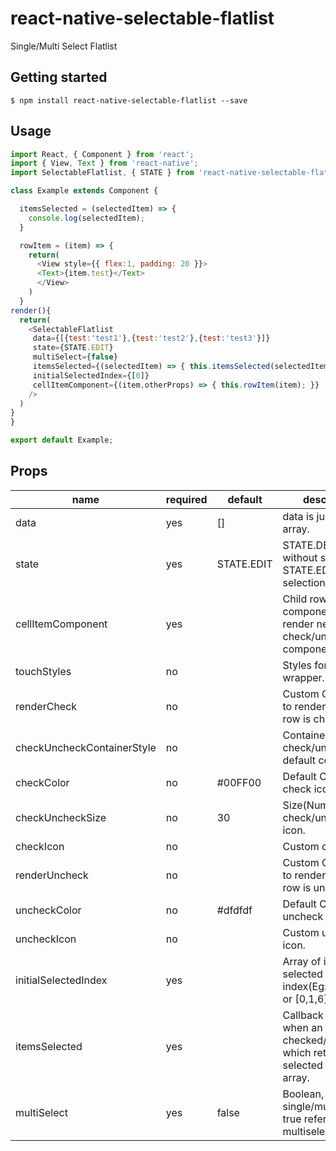
# react-native-selectable-flatlist
 Single/Multi Select Flatlist

## Getting started

`$ npm install react-native-selectable-flatlist --save`


## Usage
```javascript
import React, { Component } from 'react';
import { View, Text } from 'react-native';
import SelectableFlatlist, { STATE } from 'react-native-selectable-flatlist';

class Example extends Component {

  itemsSelected = (selectedItem) => {
    console.log(selectedItem);
  }

  rowItem = (item) => {
    return(
      <View style={{ flex:1, padding: 20 }}>
      <Text>{item.test}</Text>
      </View>
    )
  }
render(){
  return(
    <SelectableFlatlist
     data={[{test:'test1'},{test:'test2'},{test:'test3'}]}
     state={STATE.EDIT}
     multiSelect={false}
     itemsSelected={(selectedItem) => { this.itemsSelected(selectedItem); }}
     initialSelectedIndex={[0]}
     cellItemComponent={(item,otherProps) => { this.rowItem(item); }}
    />
  )
}
}

export default Example;
```

## Props

| name                      | required |    default     | description |
| ------------------------- | -------- | -------------- | ------------|
| data                      |   yes    |       []       | data is just a plain array. |
| state                     |   yes    |   STATE.EDIT   | STATE.DEFAULT, without selection. STATE.EDIT with selection. |
| cellItemComponent         |   yes    |                | Child row component to render next check/uncheck componenet. |
| touchStyles               |   no     |                | Styles for touch wrapper. |
| renderCheck               |   no     |                | Custom Component to render when a row is checked. |
| checkUncheckContainerStyle|   no     |                | Container style of check/uncheck default component. |
| checkColor                |   no     |     #00FF00    | Default Color of check icon. |
| checkUncheckSize          |   no     |       30       | Size(Number) of check/uncheck icon. |
| checkIcon                 |   no     |                | Custom check icon. |
| renderUncheck             |   no     |                | Custom Component to render when a row is unchecked. |
| uncheckColor              |   no     |     #dfdfdf    | Default Color of uncheck icon. |
| uncheckIcon               |   no     |                | Custom uncheck icon. |
| initialSelectedIndex      |   yes    |                | Array of initially selected item index(Eg:- [0] or [] or [0,1,6]). |
| itemsSelected             |   yes    |                | Callback function when an item checked/unchecked which returns selected items array. |
| multiSelect               |   yes    |      false     | Boolean, single/multi select, true refers to multiselect. |